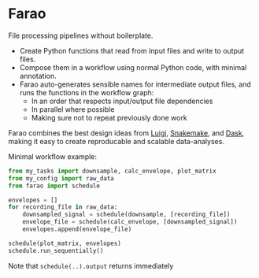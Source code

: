 # Farao

File processing pipelines without boilerplate.

- Create Python functions that read from input files and write to output
  files.
- Compose them in a workflow using normal Python code, with minimal
  annotation.
- Farao auto-generates sensible names for intermediate output files, and
  runs the functions in the workflow graph:
  - In an order that respects input/output file dependencies
  - In parallel where possible
  - Making sure not to repeat previously done work

Farao combines the best design ideas from
[Luigi](https://luigi.readthedocs.io),
[Snakemake](https://snakemake.readthedocs.io), and
[Dask](https://dask.org), making it easy to create reproducable and
scalable data-analyses.
<!-- Todo: structure
1. Powerful idea of Make, Luigi, Snakemake: ..
    + DAG
    + error -> don't re-run everything
1.5: Separate work functions and pipeline definition (airflow, nextflow)
2. Normal Python code of Dask 
3. Extra: auto-generate sensible directories and filenames for intermediate
output files.
-->

Minimal workflow example:
```py
from my_tasks import downsample, calc_envelope, plot_matrix
from my_config import raw_data
from farao import schedule

envelopes = []
for recording_file in raw_data:
    downsampled_signal = schedule(downsample, [recording_file])
    envelope_file = schedule(calc_envelope, [downsampled_signal])
    envelopes.append(envelope_file)

schedule(plot_matrix, envelopes)
schedule.run_sequentially()
```
Note that `schedule(..).output` returns immediately

<!-- To install airflow on Windows:
conda install setproctitle -c conda-forge
pip install apache-airflow
(Actually no: python-daemon is imported, nomodule named "pwd")
-->
